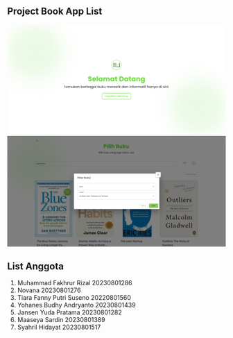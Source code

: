 ## Project Book App List

![Project Logo](./public/image-1.png)
![Project](./public/image-2.png)

## List Anggota

1. Muhammad Fakhrur Rizal 20230801286
2. Novana 20230801276
3. Tiara Fanny Putri Suseno 20220801560
4. Yohanes Budhy Andryanto 20230801439
5. Jansen Yuda Pratama 20230801282
6. Maaseya Sardin 20230801389
7. Syahril Hidayat 20230801517
